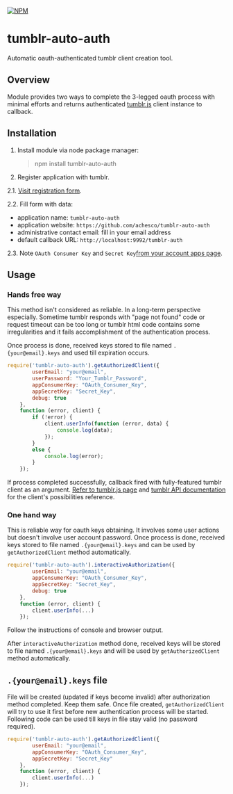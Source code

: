 [![NPM](https://nodei.co/npm/tumblr-auto-auth.png?compact=true)](https://nodei.co/npm/tumblr-auto-auth/)

# tumblr-auto-auth

Automatic oauth-authenticated tumblr client creation tool.

## Overview

Module provides two ways to complete the 3-legged oauth process with minimal efforts and returns authenticated
[tumblr.js](https://github.com/tumblr/tumblr.js) client instance to callback.

## Installation

1. Install module via node package manager:

	> npm install tumblr-auto-auth

2. Register application with tumblr.

2.1. [Visit registration form](http://www.tumblr.com/oauth/register).

2.2. Fill form with data:

* application name: `tumblr-auto-auth`
* application website: `https://github.com/achesco/tumblr-auto-auth`
* administrative contact email: fill in your email address
* default callback URL: `http://localhost:9992/tumblr-auth`

2.3. Note `OAuth Consumer Key` and `Secret Key`[from your account apps page](http://www.tumblr.com/oauth/apps).

## Usage

### Hands free way

This method isn't considered as reliable. In a long-term perspective especially.
Sometime tumblr responds with "page not found" code or request timeout can be too long
or tumblr html code contains some irregularities and it fails accomplishment of the authentication process.

Once process is done, received keys stored to file named `.{your@email}.keys` and used till expiration occurs.

```js
require('tumblr-auto-auth').getAuthorizedClient({
		userEmail: "your@email",
		userPassword: "Your_Tumblr_Password",
		appConsumerKey: "OAuth_Consumer_Key",
		appSecretKey: "Secret_Key",
		debug: true
	},
	function (error, client) {
		if (!error) {
			client.userInfo(function (error, data) {
				console.log(data);
			});
		}
		else {
			console.log(error);
		}
	});
```

If process completed successfully, callback fired with fully-featured tumblr client as an argument.
[Refer to tumblr.js page](https://github.com/tumblr/tumblr.js) and [tumblr API documentation](http://www.tumblr.com/docs/en/api/v2)
for the client's possibilities reference.

### One hand way

This is reliable way for oauth keys obtaining. It involves some user actions but doesn't involve user account password.
Once process is done, received keys stored to file named `.{your@email}.keys` and can be used by `getAuthorizedClient`
method automatically.

```js
require('tumblr-auto-auth').interactiveAuthorization({
		userEmail: "your@email",
		appConsumerKey: "OAuth_Consumer_Key",
		appSecretKey: "Secret_Key",
		debug: true
	},
	function (error, client) {
		client.userInfo(...)
	});
```

Follow the instructions of console and browser output.

After `interactiveAuthorization` method done, received keys will be stored to file named `.{your@email}.keys` and will
be used by `getAuthorizedClient` method automatically.

## `.{your@email}.keys` file

File will be created (updated if keys become invalid) after authorization method completed. Keep them safe. Once file
created, `getAuthorizedClient` will try to use it first before new authentication process will be started. Following
code can be used till keys in file stay valid (no password required).

```js
require('tumblr-auto-auth').getAuthorizedClient({
		userEmail: "your@email",
		appConsumerKey: "OAuth_Consumer_Key",
		appSecretKey: "Secret_Key"
	},
	function (error, client) {
		client.userInfo(...)
	});
```
